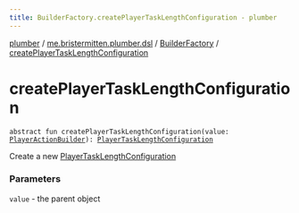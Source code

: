 ```yaml
---
title: BuilderFactory.createPlayerTaskLengthConfiguration - plumber
---
```


[plumber](../../index.html) / [me.bristermitten.plumber.dsl](../index.html) / [BuilderFactory](index.html) / [createPlayerTaskLengthConfiguration](./create-player-task-length-configuration.html)

# createPlayerTaskLengthConfiguration

`abstract fun createPlayerTaskLengthConfiguration(value: `[`PlayerActionBuilder`](../-player-action-builder/index.html)`): `[`PlayerTaskLengthConfiguration`](../../me.bristermitten.plumber.dsl.implementation/-player-task-length-configuration/index.html)

Create a new [PlayerTaskLengthConfiguration](../../me.bristermitten.plumber.dsl.implementation/-player-task-length-configuration/index.html)

### Parameters

`value` - the parent object